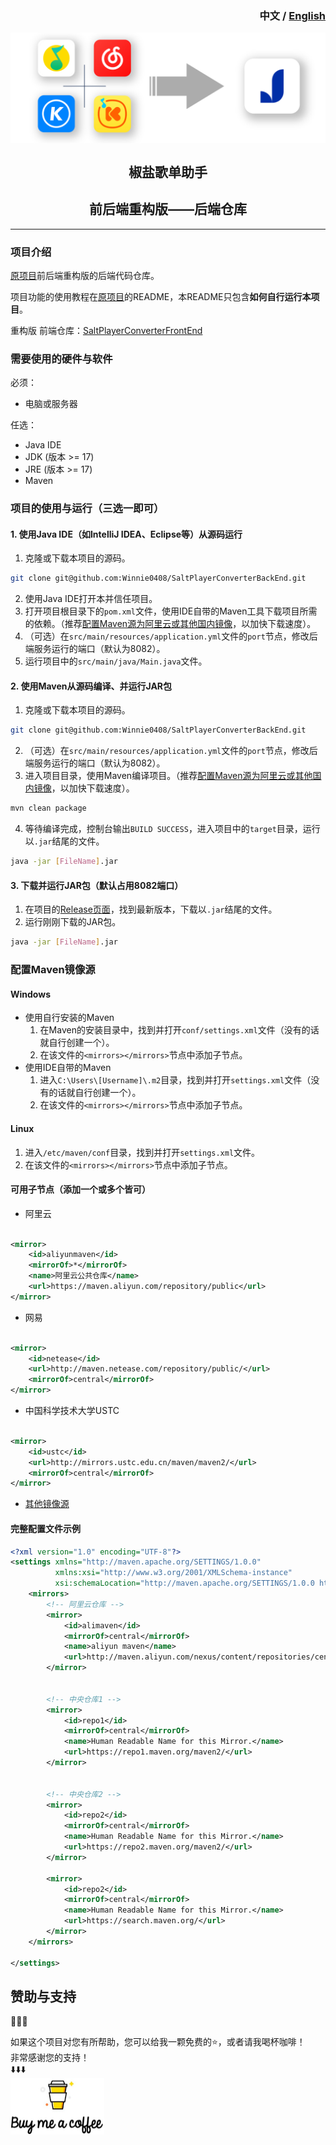 <h3 align="right">中文 / <a href="README_ENG.md">English</a></h3>
<p align="center">
    <img src="markdownResources/cover.png" alt="cover" align=center />
</p>
    <h2 align="center">椒盐歌单助手</h2>
    <h2 align="center" style="padding-top: 0">前后端重构版——后端仓库</h2>

---

### 项目介绍

[原项目](https://github.com/Winnie0408/SaltPlayerConverter)前后端重构版的后端代码仓库。

项目功能的使用教程在[原项目](https://github.com/Winnie0408/SaltPlayerConverter)的README，本README只包含**如何自行运行本项目**。

重构版 前端仓库：[SaltPlayerConverterFrontEnd](https://github.com/Winnie0408/SaltPlayerConverterFrontEnd)

### 需要使用的硬件与软件

必须：

- 电脑或服务器

任选：

- Java IDE
- JDK (版本 >= 17)
- JRE (版本 >= 17)
- Maven

### 项目的使用与运行（三选一即可）

#### 1. 使用Java IDE（如IntelliJ IDEA、Eclipse等）从源码运行

1. 克隆或下载本项目的源码。

```bash
git clone git@github.com:Winnie0408/SaltPlayerConverterBackEnd.git
```

2. 使用Java IDE打开本并信任项目。
3. 打开项目根目录下的`pom.xml`文件，使用IDE自带的Maven工具下载项目所需的依赖。（推荐[配置Maven源为阿里云或其他国内镜像](README.md#配置maven镜像源)，以加快下载速度）。
4. （可选）在`src/main/resources/application.yml`文件的`port`节点，修改后端服务运行的端口（默认为8082）。
5. 运行项目中的`src/main/java/Main.java`文件。

#### 2. 使用Maven从源码编译、并运行JAR包

1. 克隆或下载本项目的源码。

```bash
git clone git@github.com:Winnie0408/SaltPlayerConverterBackEnd.git
```

2. （可选）在`src/main/resources/application.yml`文件的`port`节点，修改后端服务运行的端口（默认为8082）。
3. 进入项目目录，使用Maven编译项目。（推荐[配置Maven源为阿里云或其他国内镜像](README.md#配置maven镜像源)，以加快下载速度）。

```bash
mvn clean package
```

4. 等待编译完成，控制台输出`BUILD SUCCESS`，进入项目中的`target`目录，运行以`.jar`结尾的文件。

```bash
java -jar [FileName].jar
```

#### 3. 下载并运行JAR包（默认占用8082端口）

1. 在项目的[Release页面](https://github.com/Winnie0408/SaltPlayerConverterBackEnd/releases)，找到最新版本，下载以`.jar`结尾的文件。
2. 运行刚刚下载的JAR包。

```bash
java -jar [FileName].jar
```

### 配置Maven镜像源

#### Windows

- 使用自行安装的Maven
    1. 在Maven的安装目录中，找到并打开`conf/settings.xml`文件（没有的话就自行创建一个）。
    2. 在该文件的`<mirrors></mirrors>`节点中添加子节点。
- 使用IDE自带的Maven
    1. 进入`C:\Users\[Username]\.m2`目录，找到并打开`settings.xml`文件（没有的话就自行创建一个）。
    2. 在该文件的`<mirrors></mirrors>`节点中添加子节点。

#### Linux

1. 进入`/etc/maven/conf`目录，找到并打开`settings.xml`文件。
2. 在该文件的`<mirrors></mirrors>`节点中添加子节点。

#### 可用子节点（添加一个或多个皆可）

- 阿里云

```xml

<mirror>
    <id>aliyunmaven</id>
    <mirrorOf>*</mirrorOf>
    <name>阿里云公共仓库</name>
    <url>https://maven.aliyun.com/repository/public</url>
</mirror>
```

- 网易

```xml

<mirror>
    <id>netease</id>
    <url>http://maven.netease.com/repository/public/</url>
    <mirrorOf>central</mirrorOf>
</mirror>
  ```

- 中国科学技术大学USTC

```xml

<mirror>
    <id>ustc</id>
    <url>http://mirrors.ustc.edu.cn/maven/maven2/</url>
    <mirrorOf>central</mirrorOf>
</mirror>
 ```

- [其他镜像源](https://blog.csdn.net/qq_38217990/article/details/129257106)

#### 完整配置文件示例

```xml
<?xml version="1.0" encoding="UTF-8"?>
<settings xmlns="http://maven.apache.org/SETTINGS/1.0.0"
          xmlns:xsi="http://www.w3.org/2001/XMLSchema-instance"
          xsi:schemaLocation="http://maven.apache.org/SETTINGS/1.0.0 http://maven.apache.org/xsd/settings-1.0.0.xsd">
    <mirrors>
        <!-- 阿里云仓库 -->
        <mirror>
            <id>alimaven</id>
            <mirrorOf>central</mirrorOf>
            <name>aliyun maven</name>
            <url>http://maven.aliyun.com/nexus/content/repositories/central/</url>
        </mirror>


        <!-- 中央仓库1 -->
        <mirror>
            <id>repo1</id>
            <mirrorOf>central</mirrorOf>
            <name>Human Readable Name for this Mirror.</name>
            <url>https://repo1.maven.org/maven2/</url>
        </mirror>


        <!-- 中央仓库2 -->
        <mirror>
            <id>repo2</id>
            <mirrorOf>central</mirrorOf>
            <name>Human Readable Name for this Mirror.</name>
            <url>https://repo2.maven.org/maven2/</url>
        </mirror>

        <mirror>
            <id>repo2</id>
            <mirrorOf>central</mirrorOf>
            <name>Human Readable Name for this Mirror.</name>
            <url>https://search.maven.org/</url>
        </mirror>
    </mirrors>

</settings>
```

## 赞助与支持

🥰🥰🥰

如果这个项目对您有所帮助，您可以给我一颗免费的⭐，或者请我喝杯咖啡！<br>
非常感谢您的支持！ <br>
⬇️⬇️⬇️<br>
<a href="markdownResources/Alipay WeChatPay.jpg">
<img src="markdownResources/Sponsorship.png" width = "150" height = "90" alt="Sponsorship.jpg" align=center />
</a>

